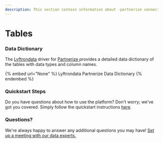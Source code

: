 ```yaml
---
description: This section contain information about -partnerize connector tables information
---
```


# Tables

### Data Dictionary

The [Lyftrondata](https://www.lyftrondata.com/) driver for [ Partnerize](None/)[ ](https://www.lyftrondata.com/integration/-partnerize/)provides a detailed data dictionary of the tables with data types and column names.

{% embed url="None" %}
Lyftrondata  Partnerize Data Dictionary
{% endembed %}

### Quickstart Steps

Do you have questions about how to use the platform? Don't worry; we've got you covered. Simply follow the quickstart instructions [here](../README.md).

### Questions? <a href="#questions" id="questions"></a>

We're always happy to answer any additional questions you may have! [Set up a meeting with our data experts.](https://www.lyftrondata.com/book-a-meeting/)

